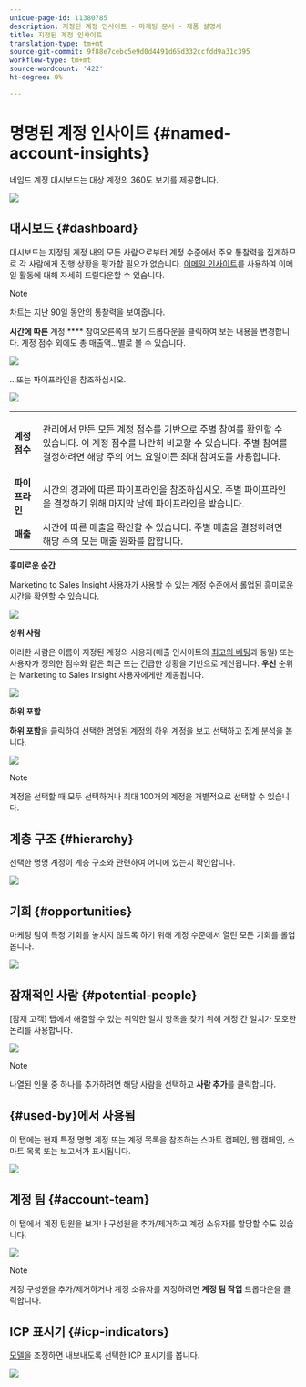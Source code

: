 ```yaml
---
unique-page-id: 11380785
description: 지정된 계정 인사이트 - 마케팅 문서 - 제품 설명서
title: 지정된 계정 인사이트
translation-type: tm+mt
source-git-commit: 9f88e7cebc5e9d0d4491d65d332ccfdd9a31c395
workflow-type: tm+mt
source-wordcount: '422'
ht-degree: 0%

---
```



# 명명된 계정 인사이트 {#named-account-insights}

네임드 계정 대시보드는 대상 계정의 360도 보기를 제공합니다.

![](assets/one-1.png)

## 대시보드 {#dashboard}

대시보드는 지정된 계정 내의 모든 사람으로부터 계정 수준에서 주요 통찰력을 집계하므로 각 사람에게 진행 상황을 평가할 필요가 없습니다. [이메일 인사이트](/help/marketo/product-docs/reporting/email-insights/filtering-in-email-insights.md#account-based-marketing)를 사용하여 이메일 활동에 대해 자세히 드릴다운할 수 있습니다.

>[!NOTE]
>
>차트는 지난 90일 동안의 통찰력을 보여줍니다.

**시간에 따른** 계정  **** 참여오른쪽의 보기 드롭다운을 클릭하여 보는 내용을 변경합니다. 계정 점수 외에도 총 매출액...별로 볼 수 있습니다.

![](assets/two-new.png)

...또는 파이프라인을 참조하십시오.

![](assets/three-new.png)

<table> 
 <tbody> 
  <tr> 
   <td><strong>계정 점수</strong></td> 
   <td><p>관리에서 만든 모든 계정 점수를 기반으로 주별 참여를 확인할 수 있습니다. 이 계정 점수를 나란히 비교할 수 있습니다. 주별 참여를 결정하려면 해당 주의 어느 요일이든 최대 참여도를 사용합니다.</p></td> 
  </tr> 
  <tr> 
   <td><strong>파이프라인</strong></td> 
   <td>시간의 경과에 따른 파이프라인을 참조하십시오. 주별 파이프라인을 결정하기 위해 마지막 날에 파이프라인을 받습니다.</td> 
  </tr> 
  <tr> 
   <td><strong>매출</strong></td> 
   <td>시간에 따른 매출을 확인할 수 있습니다. 주별 매출을 결정하려면 해당 주의 모든 매출 원화를 합합니다.</td> 
  </tr> 
 </tbody> 
</table>

**흥미로운 순간**

Marketing to Sales Insight 사용자가 사용할 수 있는 계정 수준에서 롤업된 흥미로운 시간을 확인할 수 있습니다.

![](assets/int-mom.png)

**상위 사람**

이러한 사람은 이름이 지정된 계정의 사용자(매출 인사이트의 [최고의 베팅](/help/marketo/product-docs/marketo-sales-insight/msi-for-salesforce/features/stars-and-flames/priority-urgency-relative-score-and-best-bets.md)과 동일) 또는 사용자가 정의한 점수와 같은 최근 또는 긴급한 상황을 기반으로 계산됩니다. **우선** 순위는 Marketing to Sales Insight 사용자에게만 제공됩니다.

![](assets/top-ten.png)

**하위 포함**

**하위 포함**&#x200B;을 클릭하여 선택한 명명된 계정의 하위 계정을 보고 선택하고 집계 분석을 봅니다.

![](assets/abm.png)

>[!NOTE]
>
>계정을 선택할 때 모두 선택하거나 최대 100개의 계정을 개별적으로 선택할 수 있습니다.

## 계층 구조 {#hierarchy}

선택한 명명 계정이 계층 구조와 관련하여 어디에 있는지 확인합니다.

![](assets/hierarchy.png)

## 기회 {#opportunities}

마케팅 팀이 특정 기회를 놓치지 않도록 하기 위해 계정 수준에서 열린 모든 기회를 롤업 봅니다.

![](assets/four-1.png)

## 잠재적인 사람 {#potential-people}

[잠재 고객] 탭에서 해결할 수 있는 취약한 일치 항목을 찾기 위해 계정 간 일치가 모호한 논리를 사용합니다.

![](assets/five-1.png)

>[!NOTE]
>
>나열된 인물 중 하나를 추가하려면 해당 사람을 선택하고 **사람 추가**&#x200B;를 클릭합니다.

## {#used-by}에서 사용됨

이 탭에는 현재 특정 명명 계정 또는 계정 목록을 참조하는 스마트 캠페인, 웹 캠페인, 스마트 목록 또는 보고서가 표시됩니다.

![](assets/six-1.png)

## 계정 팀 {#account-team}

이 탭에서 계정 팀원을 보거나 구성원을 추가/제거하고 계정 소유자를 할당할 수도 있습니다.

![](assets/seven-1.png)

>[!NOTE]
>
>계정 구성원을 추가/제거하거나 계정 소유자를 지정하려면 **계정 팀 작업** 드롭다운을 클릭합니다.

## ICP 표시기 {#icp-indicators}

[모델](/help/marketo/product-docs/target-account-management/account-profiling/account-profiling-ranking-and-tuning.md#model-tuning)을 조정하면 내보내도록 선택한 ICP 표시기를 봅니다.

![](assets/eight.png)
